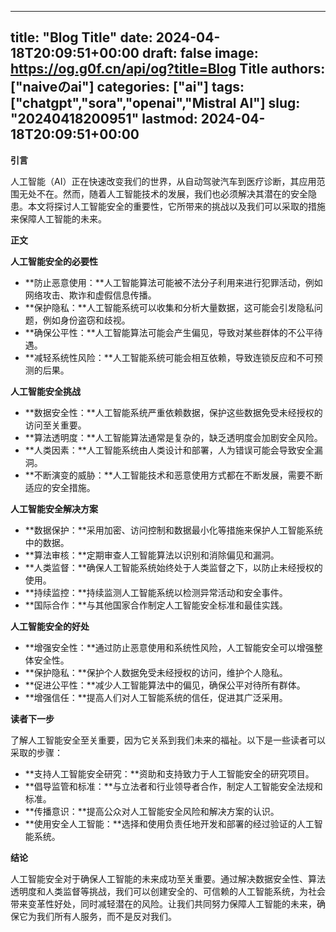 
---
title: "Blog Title"
date: 2024-04-18T20:09:51+00:00
draft: false
image: https://og.g0f.cn/api/og?title=Blog Title
authors: ["naiveのai"]
categories: ["ai"]
tags: ["chatgpt","sora","openai","Mistral AI"]
slug: "20240418200951"
lastmod: 2024-04-18T20:09:51+00:00
---
**引言**

人工智能（AI）正在快速改变我们的世界，从自动驾驶汽车到医疗诊断，其应用范围无处不在。然而，随着人工智能技术的发展，我们也必须解决其潜在的安全隐患。本文将探讨人工智能安全的重要性，它所带来的挑战以及我们可以采取的措施来保障人工智能的未来。

**正文**

**人工智能安全的必要性**

* **防止恶意使用：**人工智能算法可能被不法分子利用来进行犯罪活动，例如网络攻击、欺诈和虚假信息传播。
* **保护隐私：**人工智能系统可以收集和分析大量数据，这可能会引发隐私问题，例如身份盗窃和歧视。
* **确保公平性：**人工智能算法可能会产生偏见，导致对某些群体的不公平待遇。
* **减轻系统性风险：**人工智能系统可能会相互依赖，导致连锁反应和不可预测的后果。

**人工智能安全挑战**

* **数据安全性：**人工智能系统严重依赖数据，保护这些数据免受未经授权的访问至关重要。
* **算法透明度：**人工智能算法通常是复杂的，缺乏透明度会加剧安全风险。
* **人类因素：**人工智能系统由人类设计和部署，人为错误可能会导致安全漏洞。
* **不断演变的威胁：**人工智能技术和恶意使用方式都在不断发展，需要不断适应的安全措施。

**人工智能安全解决方案**

* **数据保护：**采用加密、访问控制和数据最小化等措施来保护人工智能系统中的数据。
* **算法审核：**定期审查人工智能算法以识别和消除偏见和漏洞。
* **人类监督：**确保人工智能系统始终处于人类监督之下，以防止未经授权的使用。
* **持续监控：**持续监测人工智能系统以检测异常活动和安全事件。
* **国际合作：**与其他国家合作制定人工智能安全标准和最佳实践。

**人工智能安全的好处**

* **增强安全性：**通过防止恶意使用和系统性风险，人工智能安全可以增强整体安全性。
* **保护隐私：**保护个人数据免受未经授权的访问，维护个人隐私。
* **促进公平性：**减少人工智能算法中的偏见，确保公平对待所有群体。
* **增强信任：**提高人们对人工智能系统的信任，促进其广泛采用。

**读者下一步**

了解人工智能安全至关重要，因为它关系到我们未来的福祉。以下是一些读者可以采取的步骤：

* **支持人工智能安全研究：**资助和支持致力于人工智能安全的研究项目。
* **倡导监管和标准：**与立法者和行业领导者合作，制定人工智能安全法规和标准。
* **传播意识：**提高公众对人工智能安全风险和解决方案的认识。
* **使用安全人工智能：**选择和使用负责任地开发和部署的经过验证的人工智能系统。

**结论**

人工智能安全对于确保人工智能的未来成功至关重要。通过解决数据安全性、算法透明度和人类监督等挑战，我们可以创建安全的、可信赖的人工智能系统，为社会带来变革性好处，同时减轻潜在的风险。让我们共同努力保障人工智能的未来，确保它为我们所有人服务，而不是反对我们。